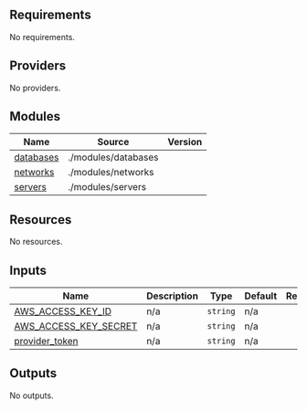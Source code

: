 ## Requirements

No requirements.

## Providers

No providers.

## Modules

| Name | Source | Version |
|------|--------|---------|
| <a name="module_databases"></a> [databases](#module\_databases) | ./modules/databases |  |
| <a name="module_networks"></a> [networks](#module\_networks) | ./modules/networks |  |
| <a name="module_servers"></a> [servers](#module\_servers) | ./modules/servers |  |

## Resources

No resources.

## Inputs

| Name | Description | Type | Default | Required |
|------|-------------|------|---------|:--------:|
| <a name="input_AWS_ACCESS_KEY_ID"></a> [AWS\_ACCESS\_KEY\_ID](#input\_AWS\_ACCESS\_KEY\_ID) | n/a | `string` | n/a | yes |
| <a name="input_AWS_ACCESS_KEY_SECRET"></a> [AWS\_ACCESS\_KEY\_SECRET](#input\_AWS\_ACCESS\_KEY\_SECRET) | n/a | `string` | n/a | yes |
| <a name="input_provider_token"></a> [provider\_token](#input\_provider\_token) | n/a | `string` | n/a | yes |

## Outputs

No outputs.

